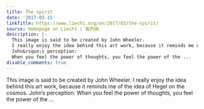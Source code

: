 ```yaml
---
title: The spirit
date: '2017-03-15'
linkTitle: https://www.liechi.org/en/2017/03/the-spirit/
source: Homepage on Liechi | 張列弛
description: |-
  This image is said to be created by John Wheeler.
  I really enjoy the idea behind this art work, because it reminds me of the idea of Hegel on the cosmos.
  John&rsquo;s perception:
  When you feel the power of thoughts, you feel the power of the ...
disable_comments: true
---
```

This image is said to be created by John Wheeler.
I really enjoy the idea behind this art work, because it reminds me of the idea of Hegel on the cosmos.
John&rsquo;s perception:
When you feel the power of thoughts, you feel the power of the ...